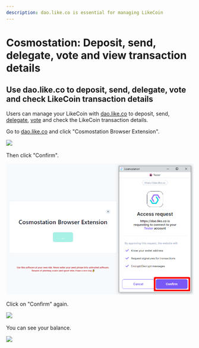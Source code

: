```yaml
---
description: dao.like.co is essential for managing LikeCoin
---
```


# Cosmostation: Deposit, send, delegate, vote and view transaction details

## Use dao.like.co to deposit, send, delegate, vote and check LikeCoin transaction details

Users can manage your LikeCoin with [dao.like.co](https://dao.like.co/) to deposit, send, [delegate](../../stake/delegation-of-likecoin.md), [vote](../../governance/direct-vote.md) and check the LikeCoin transaction details.

Go to [dao.like.co](https://dao.like.co/) and click "Cosmostation Browser Extension".

![](<../../../.gitbook/assets/Comostation dao.like.co 1.png>)

Then click "Confirm".

![](<../../../.gitbook/assets/Comostation dao.like.co 2.png>)

Click on "Confirm" again.

![](<../../../.gitbook/assets/Comostation dao.like.co 3.png>)

You can see your balance.

![](<../../../.gitbook/assets/Comostation dao.like.co 4.png>)
